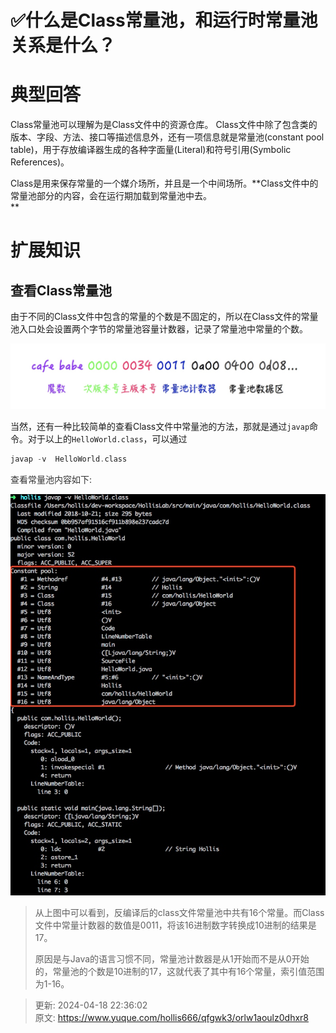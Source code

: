# ✅什么是Class常量池，和运行时常量池关系是什么？

# 典型回答


Class常量池可以理解为是Class文件中的资源仓库。 Class文件中除了包含类的版本、字段、方法、接口等描述信息外，还有一项信息就是常量池(constant pool table)，用于存放编译器生成的各种字面量(Literal)和符号引用(Symbolic References)。



Class是用来保存常量的一个媒介场所，并且是一个中间场所。**Class文件中的常量池部分的内容，会在运行期加载到常量池中去。  
**

# 扩展知识


## 查看Class常量池


由于不同的Class文件中包含的常量的个数是不固定的，所以在Class文件的常量池入口处会设置两个字节的常量池容量计数器，记录了常量池中常量的个数。



![1696936241650-d0243715-ff77-4920-b9b1-d1148365b16c.png](./img/znOb8QQnoEtb_-9r/1696936241650-d0243715-ff77-4920-b9b1-d1148365b16c-050358.png)



当然，还有一种比较简单的查看Class文件中常量池的方法，那就是通过`javap`命令。对于以上的`HelloWorld.class`，可以通过  


```c
javap -v  HelloWorld.class
```



<font style="color:rgb(51, 51, 51);">查看常量池内容如下:</font>

<font style="color:rgb(51, 51, 51);"></font>

![1696936273095-37316678-260d-4684-98a7-09f4ce95d3d0.png](./img/znOb8QQnoEtb_-9r/1696936273095-37316678-260d-4684-98a7-09f4ce95d3d0-253930.png)





> 从上图中可以看到，反编译后的class文件常量池中共有16个常量。而Class文件中常量计数器的数值是0011，将该16进制数字转换成10进制的结果是17。
>
> 
>
> 原因是与Java的语言习惯不同，常量池计数器是从1开始而不是从0开始的，常量池的个数是10进制的17，这就代表了其中有16个常量，索引值范围为1-16。
>







> 更新: 2024-04-18 22:36:02  
> 原文: <https://www.yuque.com/hollis666/qfgwk3/orlw1aoulz0dhxr8>